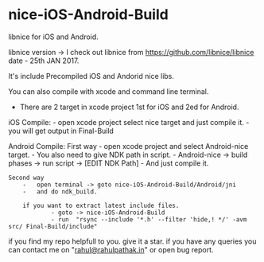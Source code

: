 # nice-iOS-Android-Build
libnice for iOS and Android.

libnice version -> I check out libnice from https://github.com/libnice/libnice date - 25th JAN 2017.

It's include Precompiled iOS and Andorid nice libs.

You can also compile with xcode and command line terminal.

- There are 2 target in xcode project 1st for iOS and 2ed for Android.

iOS Compile:
    -   open xcode project select nice target and just compile it.
    -   you will get output in Final-Build

Android Compile:
    First way
        -   open xcode project and select Android-nice target.
        -   You also need to give NDK path in script.
            - Android-nice -> build phases -> run script -> [EDIT NDK Path]
        -   And just compile it.

    Second way
        -   open terminal -> goto nice-iOS-Android-Build/Android/jni
        -   and do ndk_build.
        
        if you want to extract latest include files.
                - goto -> nice-iOS-Android-Build
                - run  "rsync --include '*.h' --filter 'hide,! */' -avm src/ Final-Build/include"


if you find my repo helpfull to you. give it a star. 
if you have any queries you can contact me on "rahul@rahulpathak.in" or open bug report.
